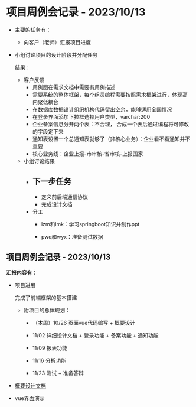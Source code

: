 # 项目周例会记录 - 2023/10/13

- 主要的任务有：

  - 向客户（老师）汇报项目进度
- 小组讨论项目的设计阶段并分配任务
  
  结果：
  
  - 客户反馈
    - 用例图在需求文档中需要有用例描述
    - 需要系统的整体框架，每个组员编程需要按照需求框架进行，体现高内聚低耦合
    - 在数据库数据设计组织机构代码留出空余，能够适用全国情况
    - 在登录界面添加下拉框选择用户类型，varchar:200
    - 企业备案信息分开两个表：不合理， 合成一个表后通过编程将可修改的字段定下来
    - 通知表设置一个总通知表就够了（非核心业务）：企业看不看通知并不重要
    - 核心业务线：企业上报-市审核-省审核-上报国家
  - 小组讨论结果
    - 下一步任务
      - 
      - 定义前后端通信协议
      - 完成设计文档
    - 分工
      - lzm和lmk：学习springboot知识并制作ppt
      
      - pwq和wyx：准备测试数据
      
        
  
  
## 项目周例会记录 - 2023/10/13

**汇报内容有**：

+ 项目进展

    完成了前端框架的基本搭建

    + 附项目的总体规划：

        - （本周）10/26 页面vue代码编写 + 概要设计

        - 11/02 详细设计文档 + 登录功能 + 备案功能 + 通知功能
        - 11/09 报表功能
        - 11/16 分析功能
        - 11/23 测试 + 准备答辩 

+ [概要设计文档](..\doc\summaryDesign.md)

+ vue界面演示

